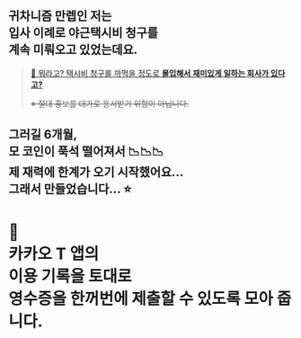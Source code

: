 <h2>
귀차니즘 만렙인 저는<br />
입사 이례로 야근택시비 청구를<br />
계속 미뤄오고 있었는데요.
</h2>

> [🙋 뭐라고? 택시비 청구를 까먹을 정도로 **몰입해서 재미있게 일하는 회사가 있다고?**](https://www.alphaworks.team/)
>
> ~~※ 절대 홍보를 대가로 용서받기 위함이 아닙니다.~~

<h2>
그러길 6개월,<br />
모 코인이 푹석 떨어져서 📉📉📉<br />
제 재력에 한계가 오기 시작했어요...<br />
그래서 만들었습니다... ⭐
</h2>

<h1>
🚕<br />
카카오 T 앱의<br />
이용 기록을 토대로<br />
영수증을 한꺼번에 제출할 수 있도록 모아 줍니다.
</h1>

